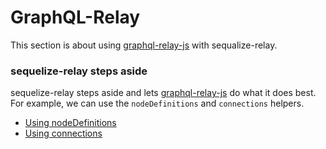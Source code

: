 # GraphQL-Relay
This section is about using [graphql-relay-js](https://github.com/graphql/graphql-relay-js) with sequalize-relay.

### sequelize-relay steps aside

sequelize-relay steps aside and lets [graphql-relay-js](https://github.com/graphql/graphql-relay-js) do what it does best.  For example, we can use the `nodeDefinitions` and `connections` helpers.

- [Using nodeDefinitions](using_nodedefinitions.md)
- [Using connections](using_connections.md)